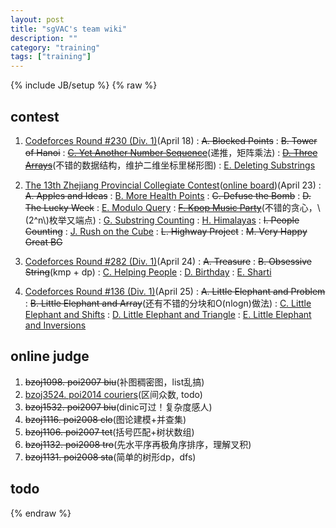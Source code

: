```yaml
---
layout: post
title: "sgVAC's team wiki"
description: ""
category: "training"
tags: ["training"]
---
```

{% include JB/setup %}
{% raw %}

## contest

1. [Codeforces Round #230 (Div. 1)][1](April 18)
:  <del>A. Blocked Points</del>
:  <del>B. Tower of Hanoi</del>
:  <del>[C. Yet Another Number Sequence][2]</del>(递推，矩阵乘法)
:  <del>[D. Three Arrays][3]</del>(不错的数据结构，维护二维坐标里梯形图)
:  [E. Deleting Substrings][4]

2. [The 13th Zhejiang Provincial Collegiate Contest][5]([online board][6])(April 23)
: <del>A. Apples and Ideas</del>
: [B. More Health Points][7]
: <del>C. Defuse the Bomb</del>
: <del>D. The Lucky Week</del>
: [E. Modulo Query][8]
: <del>[F. Kpop Music Party][9]</del>(不错的贪心，\\(2^n\\)枚举又端点)
: [G. Substring Counting][10]
: [H. Himalayas][11]
: <del>I. People Counting</del>
: [J. Rush on the Cube][12]
: <del>L. Highway Project</del>
: <del>M. Very Happy Great BG</del>

3. [Codeforces Round #282 (Div. 1)][13](April 24)
:  <del>A. Treasure</del>
:  <del>B. Obsessive String</del>(kmp + dp)
:  [C. Helping People][14]
:  [D. Birthday][15]
:  [E. Sharti][16]

4. [Codeforces Round #136 (Div. 1)][17](April 25)
:  <del>A. Little Elephant and Problem</del>
:  <del>B. Little Elephant and Array</del>(还有不错的分块和O(nlogn)做法)
:  [C. Little Elephant and Shifts][18]
:  [D. Little Elephant and Triangle][19]
:  [E. Little Elephant and Inversions][20]

## online judge

1. <del>bzoj1098. poi2007 biu</del>(补图稠密图，list乱搞)
2. [bzoj3524. poi2014 couriers][100](区间众数, todo)
3. <del>bzoj1532. poi2007 biu</del>(dinic可过！复杂度感人)
4. <del>bzoj1116. poi2008 clo</del>(图论建模+并查集)
5. <del>bzoj1106. poi2007 tet</del>(括号匹配+树状数组)
6. <del>bzoj1132. poi2008 tro</del>(先水平序再极角序排序，理解叉积)
7. <del>bzoj1131. poi2008 sta</del>(简单的树形dp，dfs)

## todo

[1]: http://codeforces.com/contest/392
[2]: http://codeforces.com/contest/392/problem/C
[3]: http://codeforces.com/contest/392/problem/D
[4]: http://codeforces.com/contest/392/problem/E

[5]: http://acm.zju.edu.cn/zjp2016/ranklist/index.html?plg_nld=1&plg_uin=1&plg_auth=1&plg_nld=1&plg_usr=1&plg_vkey=1&plg_dev=1
[6]: http://acm.zju.edu.cn/onlinejudge/showContestRankList.do?contestId=369
[7]: http://acm.zju.edu.cn/onlinejudge/showProblem.do?problemCode=3937
[8]: http://acm.zju.edu.cn/onlinejudge/showProblem.do?problemCode=3940
[9]: http://acm.zju.edu.cn/onlinejudge/showProblem.do?problemCode=3941
[10]: http://acm.zju.edu.cn/onlinejudge/showProblem.do?problemCode=3942
[11]: http://acm.zju.edu.cn/onlinejudge/showProblem.do?problemCode=3943
[12]: http://acm.zju.edu.cn/onlinejudge/showProblem.do?problemCode=3945

[13]: http://codeforces.com/contest/494
[14]: http://codeforces.com/contest/494/problem/C
[15]: http://codeforces.com/contest/494/problem/D
[16]: http://codeforces.com/contest/494/problem/E

[17]: http://codeforces.com/contest/220
[18]: http://codeforces.com/contest/220/problem/C
[19]: http://codeforces.com/contest/220/problem/D
[20]: http://codeforces.com/contest/220/problem/E

[100]: http://www.lydsy.com/JudgeOnline/problem.php?id=3524
{% endraw %}

